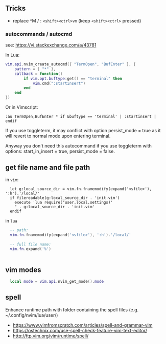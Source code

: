 
## Tricks

- replace ^M /  : `<shift><ctrl>vm` (keep `<shift><ctrl>` pressed)

### autocommands / autocmd

see: https://vi.stackexchange.com/a/43781

In Lua:
```lua
vim.api.nvim_create_autocmd({ "TermOpen", "BufEnter" }, {
    pattern = { "*" },
    callback = function()
        if vim.opt.buftype:get() == "terminal" then
            vim.cmd(":startinsert")
        end
    end
})

```
Or in Vimscript:
```vim
:au TermOpen,BufEnter * if &buftype == 'terminal' | :startinsert | endif
```

If you use toggleterm, it may conflict with option  persist_mode = true as it will revert to normal mode upon entering terminal.

Anyway you don't need this autocommand if you use toggleterm with options: start_in_insert = true, persist_mode = false.

## get file name and file path

in `vim`:

```vim
  let g:local_source_dir = vim.fn.fnamemodify(expand('<sfile>'), ':h').'/local/'
  if filereadable(g:local_source_dir . 'init.vim')
    execute 'lua require("user.local.settings)' 
    " . g:local_source_dir . 'init.vim'
  endif
```

in `lua`

```lua
  -- path:
  vim.fn.fnamemodify(expand('<sfile>'), ':h').'/local/'
  
  -- full file name:
  vim.fn.expand('%')
  
```

## vim modes

```lua
  local mode = vim.api.nvim_get_mode().mode
```

## spell

Enhance runtime path with folder containing the spell files (e.g. ~/.config/nvim/lua/user/)

- https://www.vimfromscratch.com/articles/spell-and-grammar-vim
- https://ostechnix.com/use-spell-check-feature-vim-text-editor/
- http://ftp.vim.org/vim/runtime/spell/

